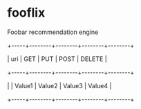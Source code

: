 # fooflix
Foobar recommendation engine

+-----+--------+--------+--------+--------+

| uri |  GET   |  PUT   |  POST  | DELETE |

+-----+--------+--------+--------+--------+

|     | Value1 | Value2 | Value3 | Value4 |

+-----+--------+--------+--------+--------+
